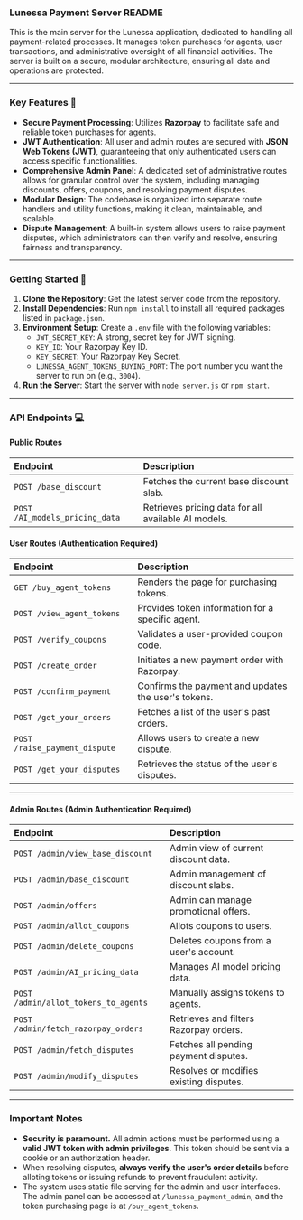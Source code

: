 ### Lunessa Payment Server README

This is the main server for the Lunessa application, dedicated to handling all payment-related processes. It manages token purchases for agents, user transactions, and administrative oversight of all financial activities. The server is built on a secure, modular architecture, ensuring all data and operations are protected.

---

### Key Features 🔐

* **Secure Payment Processing**: Utilizes **Razorpay** to facilitate safe and reliable token purchases for agents.
* **JWT Authentication**: All user and admin routes are secured with **JSON Web Tokens (JWT)**, guaranteeing that only authenticated users can access specific functionalities.
* **Comprehensive Admin Panel**: A dedicated set of administrative routes allows for granular control over the system, including managing discounts, offers, coupons, and resolving payment disputes.
* **Modular Design**: The codebase is organized into separate route handlers and utility functions, making it clean, maintainable, and scalable.
* **Dispute Management**: A built-in system allows users to raise payment disputes, which administrators can then verify and resolve, ensuring fairness and transparency.

---

### Getting Started 🚀

1.  **Clone the Repository**: Get the latest server code from the repository.
2.  **Install Dependencies**: Run `npm install` to install all required packages listed in `package.json`.
3.  **Environment Setup**: Create a `.env` file with the following variables:
    * `JWT_SECRET_KEY`: A strong, secret key for JWT signing.
    * `KEY_ID`: Your Razorpay Key ID.
    * `KEY_SECRET`: Your Razorpay Key Secret.
    * `LUNESSA_AGENT_TOKENS_BUYING_PORT`: The port number you want the server to run on (e.g., `3004`).
4.  **Run the Server**: Start the server with `node server.js` or `npm start`.

---

### API Endpoints 💻

#### Public Routes

| Endpoint | Description |
| :--- | :--- |
| `POST /base_discount` | Fetches the current base discount slab. |
| `POST /AI_models_pricing_data` | Retrieves pricing data for all available AI models. |

#### User Routes (Authentication Required)

| Endpoint | Description |
| :--- | :--- |
| `GET /buy_agent_tokens` | Renders the page for purchasing tokens. |
| `POST /view_agent_tokens` | Provides token information for a specific agent. |
| `POST /verify_coupons` | Validates a user-provided coupon code. |
| `POST /create_order` | Initiates a new payment order with Razorpay. |
| `POST /confirm_payment` | Confirms the payment and updates the user's tokens. |
| `POST /get_your_orders` | Fetches a list of the user's past orders. |
| `POST /raise_payment_dispute` | Allows users to create a new dispute. |
| `POST /get_your_disputes` | Retrieves the status of the user's disputes. |

---

#### Admin Routes (Admin Authentication Required)

| Endpoint | Description |
| :--- | :--- |
| `POST /admin/view_base_discount` | Admin view of current discount data. |
| `POST /admin/base_discount` | Admin management of discount slabs. |
| `POST /admin/offers` | Admin can manage promotional offers. |
| `POST /admin/allot_coupons` | Allots coupons to users. |
| `POST /admin/delete_coupons` | Deletes coupons from a user's account. |
| `POST /admin/AI_pricing_data` | Manages AI model pricing data. |
| `POST /admin/allot_tokens_to_agents` | Manually assigns tokens to agents. |
| `POST /admin/fetch_razorpay_orders` | Retrieves and filters Razorpay orders. |
| `POST /admin/fetch_disputes` | Fetches all pending payment disputes. |
| `POST /admin/modify_disputes` | Resolves or modifies existing disputes. |

---

### Important Notes

* **Security is paramount.** All admin actions must be performed using a **valid JWT token with admin privileges**. This token should be sent via a cookie or an authorization header.
* When resolving disputes, **always verify the user's order details** before alloting tokens or issuing refunds to prevent fraudulent activity.
* The system uses static file serving for the admin and user interfaces. The admin panel can be accessed at `/lunessa_payment_admin`, and the token purchasing page is at `/buy_agent_tokens`.